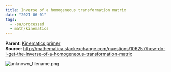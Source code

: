 ```yaml
---
title: Inverse of a homogeneous transformation matrix
date: "2021-06-01"
tags:
  - -sa/processed
  - math/kinematics
---
```


**Parent**: [Kinematics primer](kinematics-primer.md)
**Source**: <http://mathematica.stackexchange.com/questions/106257/how-do-i-get-the-inverse-of-a-homogeneous-transformation-matrix>

![unknown_filename.png](./_resources/Inverse_of_a_homogeneous_transformation_matrix.resources/unknown_filename.png)

